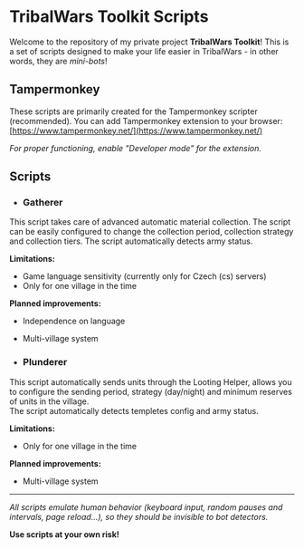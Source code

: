 # TribalWars Toolkit Scripts
Welcome to the repository of my private project **TribalWars Toolkit**! This is a set of scripts designed to make your life easier in TribalWars - in other words, they are *mini-bots*!

## Tampermonkey
These scripts are primarily created for the Tampermonkey scripter (recommended). 
You can add Tampermonkey extension to your browser: [https://www.tampermonkey.net/](https://www.tampermonkey.net/)

*For proper functioning, enable "Developer mode" for the extension.*

## Scripts

- ### Gatherer
This script takes care of advanced automatic material collection. The script can be easily configured to change the collection period, collection strategy and collection tiers. 
The script automatically detects army status. 

**Limitations:**
  - Game language sensitivity (currently only for Czech (cs) servers)
  - Only for one village in the time

**Planned improvements:**
  - Independence on language
  - Multi-village system

- ### Plunderer
This script automatically sends units through the Looting Helper, allows you to configure the sending period, strategy (day/night) and minimum reserves of units in the village.  
The script automatically detects templetes config and army status. 

**Limitations:**
  - Only for one village in the time

**Planned improvements:**
  - Multi-village system

---
*All scripts emulate human behavior (keyboard input, random pauses and intervals, page reload...), so they should be invisible to bot detectors.*

**Use scripts at your own risk!**
